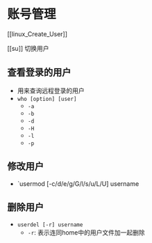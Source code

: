# 账号管理

[[linux_Create_User]] 

 [[su]] 切换用户

## 查看登录的用户

- 用来查询远程登录的用户
- `who [option] [user]`
  - `-a`
  - `-b`
  - `-d`
  - `-H` 
  - `-l` 
  - `-p` 
  
## 修改用户

- `usermod [-c/d/e/g/G/l/s/u/L/U] username

## 删除用户

- `userdel [-r] username` 
  - `-r`: 表示连同home中的用户文件加一起删除 